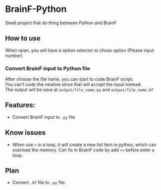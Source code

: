# BrainF-Python
Small project that do thing between Python and BrainF

## How to use
When open, you will have a option selector to chose option (Please input number)
### Convert BrainF input to Python file
After choose the file name, you can start to code BrainF script. \
You can't code the newline since that will accept the input instead.\
The output will be save at `output/file_name.py` and `output/file_name.bf`

## Features:
* Convert BrainF input to `.py` file

## Know issues
* When use `>` in a loop, it will create a new list item in python, which can overload the memory. Can fix in BrainF code by add `><` before enter a loop.

## Plan
* Convert `.bf` file to `.py` file
